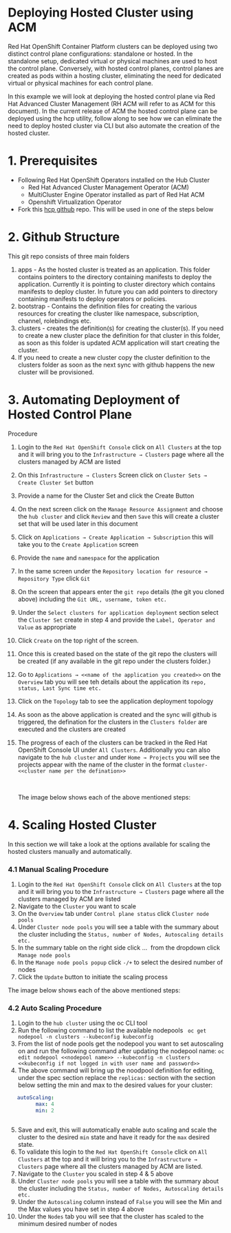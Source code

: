 # Deploying Hosted Cluster using ACM

Red Hat OpenShift Container Platform clusters can be deployed using two distinct control plane configurations: standalone or hosted. In the standalone setup, dedicated virtual or physical machines are used to host the control plane. Conversely, with hosted control planes, control planes are created as pods within a hosting cluster, eliminating the need for dedicated virtual or physical machines for each control plane.

In this example we will look at deploying the hosted control plane via Red Hat Advanced Cluster Management (RH ACM will refer to as ACM for this document). In the current release of ACM the hosted control plane can be deployed using the hcp utility, follow along to see how we can eliminate the need to deploy hosted cluster via CLI but also automate the creation of the hosted cluster.
    
# 1. Prerequisites

* Following Red Hat OpenShift Operators installed on the Hub Cluster
  - Red Hat Advanced Cluster Management Operator (ACM)
  - MultiCluster Engine Operator installed as part of Red Hat ACM
  - Openshift Virtualization Operator
* Fork this [hcp github](https://github.com/rohitralhan/hcp-clusters) repo. This will be used in one of the steps below

# 2. Github Structure

This git repo consists of three main folders 
1. apps - As the hosted cluster is treated as an application. This folder contains pointers to the directory containing manifests to deploy the application. Currently it is pointing to cluster directory which contains manifests to deploy cluster. In future you can add pointers to directory containing manifests to deploy operators or policies.
2. bootstrap - Contains the definition files for creating the various resources for creating the cluster like namespace, subscription, channel, rolebindings etc.
3. clusters - creates the definition(s) for creating the cluster(s). If you need to create a new cluster place the definition for that cluster in this folder, as soon as this folder is updated ACM application will start creating the cluster.
4. If you need to create a new cluster copy the cluster definition to the clusters folder as soon as the next sync with github happens the new cluster will be provisioned.

# 3. Automating Deployment of Hosted Control Plane
Procedure 
1. Login to the `Red Hat OpenShift Console` click on `All Clusters` at the top and it will bring you to the `Infrastructure → Clusters` page where all the clusters managed by ACM are listed
2. On this `Infrastructure → Clusters` Screen click on `Cluster Sets → Create Cluster Set` button
3. Provide a name for the Cluster Set and click the Create Button
4. On the next screen click on the `Manage Resource Assignment` and choose the `hub cluster` and click `Review` and then `Save` this will create a cluster set that will be used later in this document
5. Click on `Applications → Create Application → Subscription` this will take you to the `Create Application` screen
6. Provide the `name` and `namespace` for the application
7. In the same screen under the `Repository location for resource → Repository Type` click `Git`
8. On the screen that appears enter the `git repo` details (the git you cloned above) including the `Git URL, username, token etc.`
9. Under the `Select clusters for application deployment` section select the `Cluster Set` create in step 4 and provide the `Label, Operator and Value` as appropriate
10. Click `Create` on the top right of the screen.
11. Once this is created based on the state of the git repo the clusters will be created (if any available in the git repo under the clusters folder.)
12. Go to `Applications → <<name of the application you created>>` on the `Overview` tab you will see teh details about the application its `repo, status, Last Sync time etc.`
13. Click on the `Topology` tab to see the application deployment topology
14. As soon as the above application is created and the sync will github is triggered, the defination for the clusters in the `Clusters folder` are executed and the clusters are created
15. The progress of each of the clusters can be tracked in the Red Hat OpenShift Console UI under `All Clusters`. Additionally you can also navigate to the `hub cluster` and under `Home → Projects` you will see the projects appear with the name of the cluster in the format `cluster-<<cluster name per the defination>>`

     

    The image below shows each of the above mentioned steps:
![]()

# 4. Scaling Hosted Cluster
In this section we will take a look at the options available for scaling the hosted clusters manually and automatically.

### 4.1 Manual Scaling Procedure
1. Login to the `Red Hat OpenShift Console` click on `All Clusters` at the top and it will bring you to the `Infrastructure → Clusters` page where all the clusters managed by ACM are listed
2. Navigate to the `Cluster` you want to scale
3. On the `Overview` tab under `Control plane status` click `Cluster node pools`
4. Under `Cluster node pools` you will see a table with the summary about the cluster including the `Status, number of Nodes, Autoscaling details etc.`
5. In the summary table on the right side click ... ![]() from the dropdown click `Manage node pools`
6. In the `Manage node pools popup` click `-/+` to select the desired number of nodes
7. Click the `Update` button to initiate the scaling process

The image below shows each of the above mentioned steps:
![]()

### 4.2 Auto Scaling Procedure
1. Login to the `hub cluster` using the oc CLI tool
2. Run the following command to list the available nodepools
   ``` oc get nodepool -n clusters --kubeconfig kubeconfig```
3. From the list of node pools get the nodepool you want to set autoscaling on and run the following command after updating the nodepool name:
    ```oc edit nodepool <<nodepool name>> --kubeconfig -n clusters <<kubeconfig if not logged in with user name and password>>```
4. The above command will bring up the noodpool definition for editing, under the spec section replace the `replicas:` section with the section below setting the min and max to the desired values for your cluster:
```yml
   autoScaling:     
         max: 4
         min: 2
```
![]()

5. Save and exit, this will automatically enable auto scaling and scale the cluster to the desired `min` state and have it ready for the `max` desired state.
6. To validate this login to the `Red Hat OpenShift Console` click on `All Clusters` at the top and it will bring you to the `Infrastructure → Clusters` page where all the clusters managed by ACM are listed.
7. Navigate to the `Cluster` you scaled in step 4 & 5 above
8. Under `Cluster node pools` you will see a table with the summary about the cluster including the `Status, number of Nodes, Autoscaling details etc.`
9. Under the `Autoscaling` column instead of `False` you will see the Min and the Max values you have set in step 4 above
10. Under the `Nodes` tab you will see that the cluster has scaled to the minimum desired number of nodes


